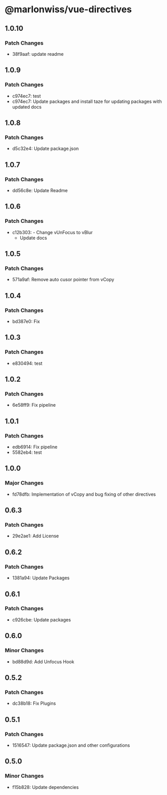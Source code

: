 # @marlonwiss/vue-directives

## 1.0.10

### Patch Changes

- 38f9aaf: update readme

## 1.0.9

### Patch Changes

- c974ec7: test
- c974ec7: Update packages and install taze for updating packages with updated docs

## 1.0.8

### Patch Changes

- d5c32e4: Update package.json

## 1.0.7

### Patch Changes

- dd56c8e: Update Readme

## 1.0.6

### Patch Changes

- c12b303: - Change vUnFocus to vBlur
  - Update docs

## 1.0.5

### Patch Changes

- 571a9af: Remove auto cusor pointer from vCopy

## 1.0.4

### Patch Changes

- bd387e0: Fix

## 1.0.3

### Patch Changes

- e830494: test

## 1.0.2

### Patch Changes

- 6e58ff9: Fix pipeline

## 1.0.1

### Patch Changes

- edb6914: Fix pipeline
- 5582eb4: test

## 1.0.0

### Major Changes

- fd78dfb: Implementation of vCopy and bug fixing of other directives

## 0.6.3

### Patch Changes

- 29e2ae1: Add License

## 0.6.2

### Patch Changes

- 1381a94: Update Packages

## 0.6.1

### Patch Changes

- c926cbe: Update packages

## 0.6.0

### Minor Changes

- bd88d9d: Add Unfocus Hook

## 0.5.2

### Patch Changes

- dc38b18: Fix Plugins

## 0.5.1

### Patch Changes

- 1516547: Update package.json and other configurations

## 0.5.0

### Minor Changes

- f15b828: Update dependencies
